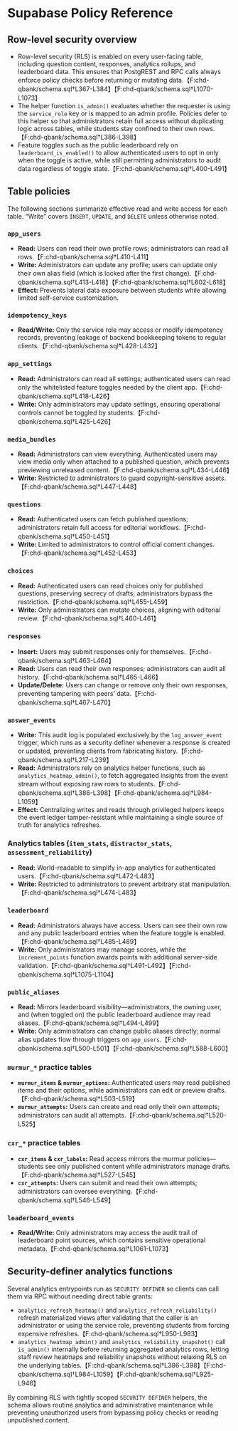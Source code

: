 # Supabase Policy Reference

## Row-level security overview
- Row-level security (RLS) is enabled on every user-facing table, including question content, responses, analytics rollups, and leaderboard data. This ensures that PostgREST and RPC calls always enforce policy checks before returning or mutating data.【F:chd-qbank/schema.sql†L367-L384】【F:chd-qbank/schema.sql†L1070-L1073】
- The helper function `is_admin()` evaluates whether the requester is using the `service_role` key or is mapped to an admin profile. Policies defer to this helper so that administrators retain full access without duplicating logic across tables, while students stay confined to their own rows.【F:chd-qbank/schema.sql†L386-L398】
- Feature toggles such as the public leaderboard rely on `leaderboard_is_enabled()` to allow authenticated users to opt in only when the toggle is active, while still permitting administrators to audit data regardless of toggle state.【F:chd-qbank/schema.sql†L400-L491】

## Table policies
The following sections summarize effective read and write access for each table. “Write” covers `INSERT`, `UPDATE`, and `DELETE` unless otherwise noted.

### `app_users`
- **Read:** Users can read their own profile rows; administrators can read all rows.【F:chd-qbank/schema.sql†L410-L411】
- **Write:** Administrators can update any profile; users can update only their own alias field (which is locked after the first change).【F:chd-qbank/schema.sql†L413-L418】【F:chd-qbank/schema.sql†L602-L618】
- **Effect:** Prevents lateral data exposure between students while allowing limited self-service customization.

### `idempotency_keys`
- **Read/Write:** Only the service role may access or modify idempotency records, preventing leakage of backend bookkeeping tokens to regular clients.【F:chd-qbank/schema.sql†L428-L432】

### `app_settings`
- **Read:** Administrators can read all settings; authenticated users can read only the whitelisted feature toggles needed by the client app.【F:chd-qbank/schema.sql†L418-L426】
- **Write:** Only administrators may update settings, ensuring operational controls cannot be toggled by students.【F:chd-qbank/schema.sql†L425-L426】

### `media_bundles`
- **Read:** Administrators can view everything. Authenticated users may view media only when attached to a published question, which prevents previewing unreleased content.【F:chd-qbank/schema.sql†L434-L446】
- **Write:** Restricted to administrators to guard copyright-sensitive assets.【F:chd-qbank/schema.sql†L447-L448】

### `questions`
- **Read:** Authenticated users can fetch published questions; administrators retain full access for editorial workflows.【F:chd-qbank/schema.sql†L450-L451】
- **Write:** Limited to administrators to control official content changes.【F:chd-qbank/schema.sql†L452-L453】

### `choices`
- **Read:** Authenticated users can read choices only for published questions, preserving secrecy of drafts; administrators bypass the restriction.【F:chd-qbank/schema.sql†L455-L459】
- **Write:** Only administrators can mutate choices, aligning with editorial review.【F:chd-qbank/schema.sql†L460-L461】

### `responses`
- **Insert:** Users may submit responses only for themselves.【F:chd-qbank/schema.sql†L463-L464】
- **Read:** Users can read their own responses; administrators can audit all history.【F:chd-qbank/schema.sql†L465-L466】
- **Update/Delete:** Users can change or remove only their own responses, preventing tampering with peers’ data.【F:chd-qbank/schema.sql†L467-L470】

### `answer_events`
- **Write:** This audit log is populated exclusively by the `log_answer_event` trigger, which runs as a security definer whenever a response is created or updated, preventing clients from fabricating history.【F:chd-qbank/schema.sql†L217-L239】
- **Read:** Administrators rely on analytics helper functions, such as `analytics_heatmap_admin()`, to fetch aggregated insights from the event stream without exposing raw rows to students.【F:chd-qbank/schema.sql†L386-L398】【F:chd-qbank/schema.sql†L984-L1059】
- **Effect:** Centralizing writes and reads through privileged helpers keeps the event ledger tamper-resistant while maintaining a single source of truth for analytics refreshes.

### Analytics tables (`item_stats`, `distractor_stats`, `assessment_reliability`)
- **Read:** World-readable to simplify in-app analytics for authenticated users.【F:chd-qbank/schema.sql†L472-L483】
- **Write:** Restricted to administrators to prevent arbitrary stat manipulation.【F:chd-qbank/schema.sql†L474-L483】

### `leaderboard`
- **Read:** Administrators always have access. Users can see their own row and any public leaderboard entries when the feature toggle is enabled.【F:chd-qbank/schema.sql†L485-L489】
- **Write:** Only administrators may manage scores, while the `increment_points` function awards points with additional server-side validation.【F:chd-qbank/schema.sql†L491-L492】【F:chd-qbank/schema.sql†L1075-L1104】

### `public_aliases`
- **Read:** Mirrors leaderboard visibility—administrators, the owning user, and (when toggled on) the public leaderboard audience may read aliases.【F:chd-qbank/schema.sql†L494-L499】
- **Write:** Only administrators can change public aliases directly; normal alias updates flow through triggers on `app_users`.【F:chd-qbank/schema.sql†L500-L501】【F:chd-qbank/schema.sql†L588-L600】

### `murmur_*` practice tables
- **`murmur_items` & `murmur_options`:** Authenticated users may read published items and their options, while administrators can edit or preview drafts.【F:chd-qbank/schema.sql†L503-L519】
- **`murmur_attempts`:** Users can create and read only their own attempts; administrators can audit all attempts.【F:chd-qbank/schema.sql†L520-L525】

### `cxr_*` practice tables
- **`cxr_items` & `cxr_labels`:** Read access mirrors the murmur policies—students see only published content while administrators manage drafts.【F:chd-qbank/schema.sql†L527-L545】
- **`cxr_attempts`:** Users can submit and read their own attempts; administrators can oversee everything.【F:chd-qbank/schema.sql†L546-L549】

### `leaderboard_events`
- **Read/Write:** Only administrators may access the audit trail of leaderboard point sources, which contains sensitive operational metadata.【F:chd-qbank/schema.sql†L1061-L1073】

## Security-definer analytics functions
Several analytics entrypoints run as `SECURITY DEFINER` so clients can call them via RPC without needing direct table grants:
- `analytics_refresh_heatmap()` and `analytics_refresh_reliability()` refresh materialized views after validating that the caller is an administrator or using the service role, preventing students from forcing expensive refreshes.【F:chd-qbank/schema.sql†L950-L983】
- `analytics_heatmap_admin()` and `analytics_reliability_snapshot()` call `is_admin()` internally before returning aggregated analytics rows, letting staff review heatmaps and reliability snapshots without relaxing RLS on the underlying tables.【F:chd-qbank/schema.sql†L386-L398】【F:chd-qbank/schema.sql†L984-L1059】【F:chd-qbank/schema.sql†L925-L946】

By combining RLS with tightly scoped `SECURITY DEFINER` helpers, the schema allows routine analytics and administrative maintenance while preventing unauthorized users from bypassing policy checks or reading unpublished content.
